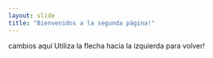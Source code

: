 ```yaml
---
layout: slide
title: "Bienvenidos a la segunda página!"
---
```

cambios aquí
Utiliza la flecha hacia la izquierda para volver!
